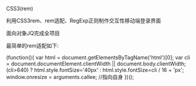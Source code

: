 CSS3(rem)

利用CSS3rem、rem适配、RegExp正则制作交互性移动端登录界面

面向对象JQ完成全项目

最简单的rem适配如下: 

 
 
 
 (function(){
	var html = document.getElementsByTagName('html')[0];
	var cli = document.documentElement.clientWidth || document.body.clientWidth;
	(cli>640) ? html.style.fontSize='40px' : html.style.fontSize=cli / 16 + 'px';
	window.onresize = arguments.callee;	//指向自身
})();

